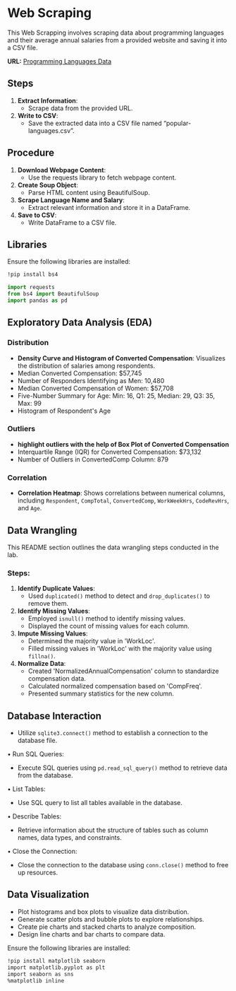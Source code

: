 # Web Scraping

This Web Scrapping involves scraping data about programming languages and their average annual salaries from a provided website and saving it into a CSV file.

**URL:** [Programming Languages Data](https://cf-courses-data.s3.us.cloud-object-storage.appdomain.cloud/IBM-DA0321EN-SkillsNetwork/labs/datasets/Programming_Languages.html)

## Steps
1. **Extract Information**: 
   - Scrape data from the provided URL.
2. **Write to CSV**: 
   - Save the extracted data into a CSV file named “popular-languages.csv”.

## Procedure
1. **Download Webpage Content**: 
   - Use the requests library to fetch webpage content.
2. **Create Soup Object**: 
   - Parse HTML content using BeautifulSoup.
3. **Scrape Language Name and Salary**: 
   - Extract relevant information and store it in a DataFrame.
4. **Save to CSV**: 
   - Write DataFrame to a CSV file.

## Libraries

Ensure the following libraries are installed:

```bash
!pip install bs4
```

```python
import requests
from bs4 import BeautifulSoup
import pandas as pd
```

## Exploratory Data Analysis (EDA)

### Distribution

- **Density Curve and Histogram of Converted Compensation**: Visualizes the distribution of salaries among respondents.
- Median Converted Compensation: $57,745
- Number of Responders Identifying as Men: 10,480
- Median Converted Compensation of Women: $57,708
- Five-Number Summary for Age: Min: 16, Q1: 25, Median: 29, Q3: 35, Max: 99
- Histogram of Respondent's Age

### Outliers

- **highlight outliers with the help of Box Plot of Converted Compensation**
- Interquartile Range (IQR) for Converted Compensation: $73,132
- Number of Outliers in ConvertedComp Column: 879

### Correlation

- **Correlation Heatmap**: Shows correlations between numerical columns, including `Respondent`, `CompTotal`, `ConvertedComp`, `WorkWeekHrs`, `CodeRevHrs`, and `Age`.

## Data Wrangling

This README section outlines the data wrangling steps conducted in the lab.

### Steps:
1. **Identify Duplicate Values**:
   - Used `duplicated()` method to detect and `drop_duplicates()` to remove them.
2. **Identify Missing Values**:
   - Employed `isnull()` method to identify missing values.
   - Displayed the count of missing values for each column.
3. **Impute Missing Values**:
   - Determined the majority value in 'WorkLoc'.
   - Filled missing values in 'WorkLoc' with the majority value using `fillna()`.
4. **Normalize Data**:
   - Created 'NormalizedAnnualCompensation' column to standardize compensation data.
   - Calculated normalized compensation based on 'CompFreq'.
   - Presented summary statistics for the new column.

## Database Interaction

- Utilize `sqlite3.connect()` method to establish a connection to the database file.
     
• Run SQL Queries: 
   - Execute SQL queries using `pd.read_sql_query()` method to retrieve data from the database.
     
• List Tables: 
   - Use SQL query to list all tables available in the database.
    
• Describe Tables: 
   - Retrieve information about the structure of tables such as column names, data types, and constraints.
	
• Close the Connection: 
   - Close the connection to the database using `conn.close()` method to free up resources.

## Data Visualization

- Plot histograms and box plots to visualize data distribution.
- Generate scatter plots and bubble plots to explore relationships.
- Create pie charts and stacked charts to analyze composition.
- Design line charts and bar charts to compare data.

Ensure the following libraries are installed:


```bash
!pip install matplotlib seaborn
import matplotlib.pyplot as plt
import seaborn as sns
%matplotlib inline 

